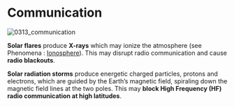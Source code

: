 # Communication

![0313_communication](./static/0313_communication.png)

**Solar flares** produce **X-rays** which may ionize the atmosphere (see Phenomena : [Ionosphere](/#/en/phenomena/ionosphere)).  This may disrupt radio communication and cause **radio blackouts**.

**Solar radiation storms** produce energetic charged particles, protons and electrons, which are guided by the Earth’s magnetic field, spiraling down the magnetic field lines at the two poles. This may **block High Frequency (HF) radio communication at high latitudes**.
